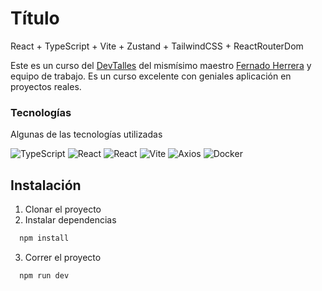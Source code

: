 
# Título

React + TypeScript + Vite + Zustand + TailwindCSS + ReactRouterDom

Este es un curso del [DevTalles](https://cursos.devtalles.com/) del mismísimo maestro [Fernado Herrera](https://twitter.com/Fernando_Her85) y equipo de trabajo. Es un curso excelente con geniales aplicación en proyectos reales.


### Tecnologías

Algunas de las tecnologías utilizadas

![TypeScript](https://img.shields.io/badge/typescript-%23007ACC.svg?style=for-the-badge&logo=typescript&logoColor=white)
![React](https://img.shields.io/badge/react-%2320232a.svg?style=for-the-badge&logo=react&logoColor=%2361DAFB)
![React](https://img.shields.io/badge/zustand-%2320232a.svg?style=for-the-badge&logo=react&logoColor=%2361DAFB)
![Vite](https://img.shields.io/badge/vite-%23646CFF.svg?style=for-the-badge&logo=vite&logoColor=white)
![Axios](	https://img.shields.io/badge/axios-671ddf?&style=for-the-badge&logo=axios&logoColor=white)
![Docker](	https://img.shields.io/badge/Docker-2CA5E0?style=for-the-badge&logo=docker&logoColor=white)




## Instalación

1. Clonar el proyecto
2. Instalar dependencias

```bash 
  npm install 
```
3. Correr el proyecto
```bash 
  npm run dev
```